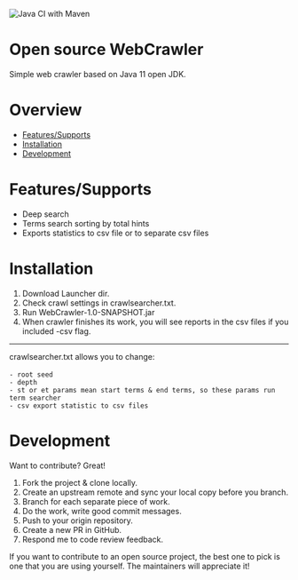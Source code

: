 ![Java CI with Maven](https://github.com/Ivanovskij/WebCrawler/workflows/Java%20CI%20with%20Maven/badge.svg)

# Open source WebCrawler
Simple web crawler based on Java 11 open JDK.

# Overview
- [Features/Supports](https://github.com/Ivanovskij/WebCrawler/tree/dev#featuressupports)
- [Installation](https://github.com/Ivanovskij/WebCrawler/tree/dev#installation)
- [Development](https://github.com/Ivanovskij/WebCrawler/tree/dev#development)

# Features/Supports
  - Deep search
  - Terms search sorting by total hints
  - Exports statistics to csv file or to separate csv files

# Installation
1. Download Launcher dir.
2. Check crawl settings in crawlsearcher.txt.
3. Run WebCrawler-1.0-SNAPSHOT.jar
4. When crawler finishes its work, you will see reports in the csv files if you included -csv flag.
*******
crawlsearcher.txt allows you to change:<br><br>
`- root seed`<br>
`- depth`<br>
`- st or et params mean start terms & end terms, so these params run term searcher`<br>
`- csv export statistic to csv files`<br>

# Development
Want to contribute? Great!
1. Fork the project & clone locally.
2. Create an upstream remote and sync your local copy before you branch.
3. Branch for each separate piece of work.
4. Do the work, write good commit messages.
5. Push to your origin repository.
6. Create a new PR in GitHub.
7. Respond me to code review feedback.

If you want to contribute to an open source project, the best one to pick is one that you are using yourself. The maintainers will appreciate it!